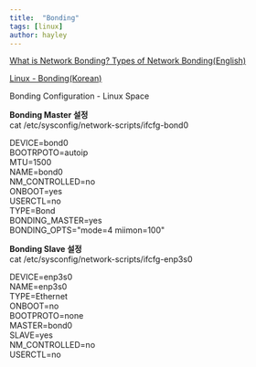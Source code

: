 ```yaml
---
title:  "Bonding"
tags: [linux]
author: hayley
---
```


[What is Network Bonding? Types of Network Bonding(English)](https://www.interserver.net/tips/kb/network-bonding-types-network-bonding/)<br/>

[Linux - Bonding(Korean)](https://neul-carpediem.tistory.com/119)



Bonding Configuration - Linux Space<br/>

**Bonding Master 설정**<br/>
cat /etc/sysconfig/network-scripts/ifcfg-bond0<br/>

DEVICE=bond0 <br/>
BOOTRPOTO=autoip<br/>
MTU=1500<br/>
NAME=bond0<br/>
NM_CONTROLLED=no<br/>
ONBOOT=yes<br/>
USERCTL=no<br/>
TYPE=Bond<br/>
BONDING_MASTER=yes<br/>
BONDING_OPTS="mode=4 miimon=100"<br/>

**Bonding Slave 설정**<br/>
cat /etc/sysconfig/network-scripts/ifcfg-enp3s0<br/>

DEVICE=enp3s0<br/>
NAME=enp3s0<br/>
TYPE=Ethernet<br/>
ONBOOT=no<br/>
BOOTPROTO=none<br/>
MASTER=bond0<br/>
SLAVE=yes<br/>
NM_CONTROLLED=no<br/>
USERCTL=no<br/>

